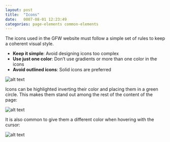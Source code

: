 ```yaml
---
layout: post
title:  "Icons"
date:   0007-08-01 12:23:49
categories: page-elements common-elements
---
```


The icons used in the GFW website must follow a simple set of rules to keep a coherent visual style.

* **Keep it simple**: Avoid designing icons too complex
* **Use just one color**: Don’t use gradients or more than one color in the icons
* **Avoid outlined icons**: Solid icons are preferred

![alt text][icons]

Icons can be highlighted inverting their color and placing them in a green circle.
This makes them stand out among the rest of the content of the page:

![alt text][icons-big]

It is also common to give them a different color when hovering with the cursor:

![alt text][icons-hover]



[icons]: /gfw-style-guides/images/posts/common-elements/icons/08-01-icons.png "icons"
[icons-big]: /gfw-style-guides/images/posts/common-elements/icons/08-02-icons-big.png "icons big"
[icons-hover]: /gfw-style-guides/images/posts/common-elements/icons/08-03-icons-hover.png "icons hover"
